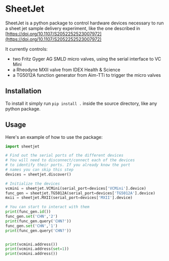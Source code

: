 # SheetJet

SheetJet is a python package to control hardware devices necessary to run a sheet jet sample delivery experiment, like the one described in [https://doi.org/10.1107/S2052252523007972](https://doi.org/10.1107/S2052252523007972)

It currently controls:
-  two Fritz Gyger AG SMLD micro valves, using the serial interface to VC Mini
- a Rheodyne MXII valve from IDEX Health & Science
- a TG5012A function generator from Aim-TTi to trigger the micro valves

## Installation

To install it simply run `pip install .` inside the source directory, like any python package.

## Usage

Here's an example of how to use the package:

```python
import sheetjet

# Find out the serial ports of the different devices
# You will need to disconnect/connect each of the devices
# to identify their ports. If you already know the port 
# names you can skip this step 
devices = sheetjet.discover()

# Initialize the devices
vcmini = sheetjet.VCMini(serial_port=devices['VCMini'].device)
func_gen = sheetjet.TG5012A(serial_port=devices['TG5012A'].device)
mxii = sheetjet.MXII(serial_port=devices['MXII'].device)

# You can start to interact with them
print(func_gen.id())
func_gen.set('CHN','2')
print(func_gen.query('CHN?'))
func_gen.set('CHN','1')
print(func_gen.query('CHN?'))


print(vcmini.address())
print(vcmini.address(set=1))
print(vcmini.address())

```
